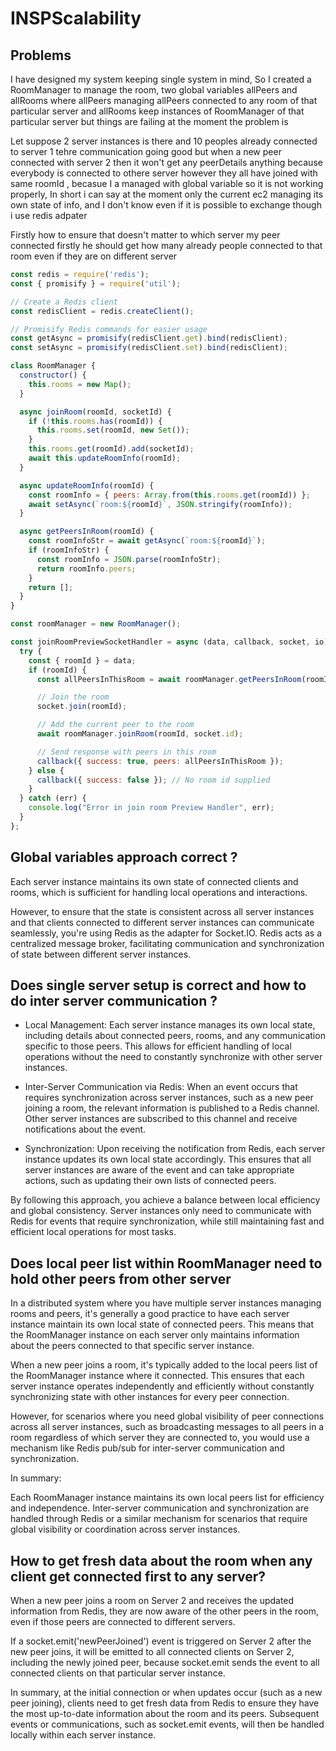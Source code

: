 # INSPScalability
## Problems

I have designed my system keeping single system in mind, So I created a RoomManager to manage the room, two global variables allPeers and allRooms where allPeers managing allPeers connected to any room of that particular server and allRooms keep instances of RoomManager of that particular server but things are failing at the moment the problem is


Let suppose 2 server instances is there and 10 peoples already connected to server 1 tehre communication going good but when a new peer connected with server 2 then it won't get any peerDetails anything because everybody is connected to othere server however they all have joined with same roomId , becasue I a managed with global variable so it is not working properly, In short i can say at the moment only the current ec2 managing its own state of info, and I don't know even if it is possible to exchange though i use redis adpater 

Firstly how to ensure that doesn't matter to which server my peer connected firstly he should get how many already people connected to that room even if they are on different server

```js
const redis = require('redis');
const { promisify } = require('util');

// Create a Redis client
const redisClient = redis.createClient();

// Promisify Redis commands for easier usage
const getAsync = promisify(redisClient.get).bind(redisClient);
const setAsync = promisify(redisClient.set).bind(redisClient);

class RoomManager {
  constructor() {
    this.rooms = new Map();
  }

  async joinRoom(roomId, socketId) {
    if (!this.rooms.has(roomId)) {
      this.rooms.set(roomId, new Set());
    }
    this.rooms.get(roomId).add(socketId);
    await this.updateRoomInfo(roomId);
  }

  async updateRoomInfo(roomId) {
    const roomInfo = { peers: Array.from(this.rooms.get(roomId)) };
    await setAsync(`room:${roomId}`, JSON.stringify(roomInfo));
  }

  async getPeersInRoom(roomId) {
    const roomInfoStr = await getAsync(`room:${roomId}`);
    if (roomInfoStr) {
      const roomInfo = JSON.parse(roomInfoStr);
      return roomInfo.peers;
    }
    return [];
  }
}

const roomManager = new RoomManager();

const joinRoomPreviewSocketHandler = async (data, callback, socket, io) => {
  try {
    const { roomId } = data;
    if (roomId) {
      const allPeersInThisRoom = await roomManager.getPeersInRoom(roomId);

      // Join the room
      socket.join(roomId);

      // Add the current peer to the room
      await roomManager.joinRoom(roomId, socket.id);

      // Send response with peers in this room
      callback({ success: true, peers: allPeersInThisRoom });
    } else {
      callback({ success: false }); // No room id supplied
    }
  } catch (err) {
    console.log("Error in join room Preview Handler", err);
  }
};


```


## Global variables approach correct ?

Each server instance maintains its own state of connected clients and rooms, which is sufficient for handling local operations and interactions.

However, to ensure that the state is consistent across all server instances and that clients connected to different server instances can communicate seamlessly, you're using Redis as the adapter for Socket.IO. Redis acts as a centralized message broker, facilitating communication and synchronization of state between different server instances.

## Does single server setup is correct and how to do inter server communication ?

- Local Management: Each server instance manages its own local state, including details about connected peers, rooms, and any communication specific to those peers. This allows for efficient handling of local operations without the need to constantly synchronize with other server instances.

- Inter-Server Communication via Redis: When an event occurs that requires synchronization across server instances, such as a new peer joining a room, the relevant information is published to a Redis channel. Other server instances are subscribed to this channel and receive notifications about the event.

- Synchronization: Upon receiving the notification from Redis, each server instance updates its own local state accordingly. This ensures that all server instances are aware of the event and can take appropriate actions, such as updating their own lists of connected peers.

By following this approach, you achieve a balance between local efficiency and global consistency. Server instances only need to communicate with Redis for events that require synchronization, while still maintaining fast and efficient local operations for most tasks.




## Does local peer list within RoomManager need to hold other peers from other server


In a distributed system where you have multiple server instances managing rooms and peers, it's generally a good practice to have each server instance maintain its own local state of connected peers. This means that the RoomManager instance on each server only maintains information about the peers connected to that specific server instance.

When a new peer joins a room, it's typically added to the local peers list of the RoomManager instance where it connected. This ensures that each server instance operates independently and efficiently without constantly synchronizing state with other instances for every peer connection.

However, for scenarios where you need global visibility of peer connections across all server instances, such as broadcasting messages to all peers in a room regardless of which server they are connected to, you would use a mechanism like Redis pub/sub for inter-server communication and synchronization.

In summary:

Each RoomManager instance maintains its own local peers list for efficiency and independence.
Inter-server communication and synchronization are handled through Redis or a similar mechanism for scenarios that require global visibility or coordination across server instances.


## How to get fresh data about the room when any client get connected first to any server?

When a new peer joins a room on Server 2 and receives the updated information from Redis, they are now aware of the other peers in the room, even if those peers are connected to different servers.

If a socket.emit('newPeerJoined') event is triggered on Server 2 after the new peer joins, it will be emitted to all connected clients on Server 2, including the newly joined peer, because socket.emit sends the event to all connected clients on that particular server instance.

In summary, at the initial connection or when updates occur (such as a new peer joining), clients need to get fresh data from Redis to ensure they have the most up-to-date information about the room and its peers. Subsequent events or communications, such as socket.emit events, will then be handled locally within each server instance.

